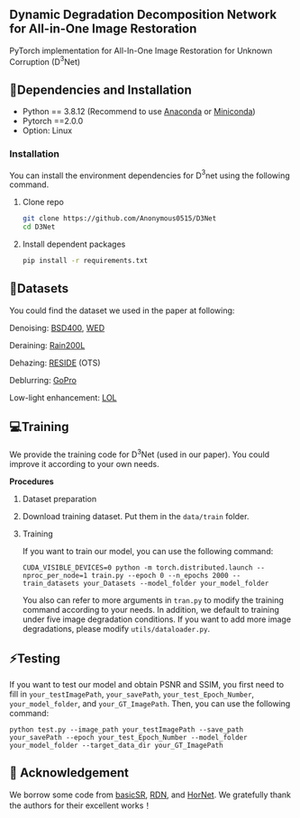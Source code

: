 
## Dynamic Degradation Decomposition Network for All-in-One Image Restoration

PyTorch implementation for All-In-One Image Restoration for Unknown Corruption (D$^3$Net)

## 🔧Dependencies and Installation

- Python == 3.8.12 (Recommend to use [Anaconda](https://www.anaconda.com/download/#linux) or [Miniconda](https://docs.conda.io/en/latest/miniconda.html))
- Pytorch ==2.0.0
- Option: Linux

### Installation

You can install the environment dependencies for D$^3$net using the following command.

1. Clone repo

   ```bash
   git clone https://github.com/Anonymous0515/D3Net
   cd D3Net
   ```
2. Install dependent packages

   ```bash
   pip install -r requirements.txt
   ```

## 🏰Datasets

You could find the dataset we used in the paper at following:

Denoising: [BSD400](https://drive.google.com/file/d/1idKFDkAHJGAFDn1OyXZxsTbOSBx9GS8N/view?usp=sharing), [WED](https://ece.uwaterloo.ca/~k29ma/exploration/)

Deraining: [Rain200L](https://www.icst.pku.edu.cn/struct/Projects/joint_rain_removal.html)

Dehazing: [RESIDE](https://sites.google.com/view/reside-dehaze-datasets/reside-v0) (OTS)

Deblurring: [GoPro](https://seungjunnah.github.io/Datasets/gopro)

Low-light enhancement: [LOL](https://daooshee.github.io/BMVC2018website/)

## 💻Training

We provide the training code for D$^3$Net (used in our paper). You could improve it according to your own needs.

**Procedures**

1. Dataset preparation
2. Download training dataset. Put them in the `data/train` folder.
3. Training

   If you want to train our model, you can use the following command:

   ```
   CUDA_VISIBLE_DEVICES=0 python -m torch.distributed.launch --nproc_per_node=1 train.py --epoch 0 --n_epochs 2000 --train_datasets your_Datasets --model_folder your_model_folder
   ```

   You also can refer to more arguments in `tran.py` to modify the training command according to your needs. In addition, we default to training under five image degradation conditions. If you want to add more image degradations, please modify `utils/dataloader.py`.

## ⚡Testing

If you want to test our model and obtain PSNR and SSIM, you first need to fill in `your_testImagePath`, `your_savePath`, `your_test_Epoch_Number`, `your_model_folder`, and `your_GT_ImagePath`. Then, you can use the following command:

```
python test.py --image_path your_testImagePath --save_path your_savePath --epoch your_test_Epoch_Number --model_folder your_model_folder --target_data_dir your_GT_ImagePath
```

## 🤗 Acknowledgement

We borrow some code from [basicSR](https://github.com/XPixelGroup/BasicSR/tree/master), [RDN](https://github.com/yulunzhang/RDN), and [HorNet](https://github.com/raoyongming/HorNet). We gratefully thank the authors for their excellent works！
